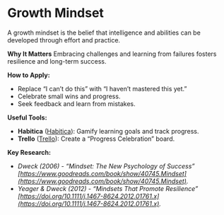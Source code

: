 # Growth Mindset

A growth mindset is the belief that intelligence and abilities can be developed through effort and practice.  

**Why It Matters** Embracing challenges and learning from failures fosters resilience and long-term success.  

**How to Apply:**



* Replace “I can’t do this” with “I haven’t mastered this yet.”  
* Celebrate small wins and progress.  
* Seek feedback and learn from mistakes.  

**Useful Tools:** 



* **Habitica** ([Habitica](https://habitica.com)): Gamify learning goals and track progress.  
* **Trello** ([Trello](https://trello.com)): Create a “Progress Celebration” board.   

**Key Research:**



* *Dweck (2006) - “Mindset: The New Psychology of Success” [https://www.goodreads.com/book/show/40745.Mindset](https://www.goodreads.com/book/show/40745.Mindset).*
* *Yeager & Dweck (2012) - “Mindsets That Promote Resilience” [https://doi.org/10.1111/j.1467-8624.2012.01761.x](https://doi.org/10.1111/j.1467-8624.2012.01761.x).*